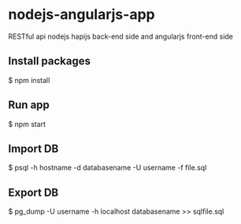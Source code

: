 # nodejs-angularjs-app
RESTful api nodejs hapijs back-end side and angularjs front-end side

## Install packages

$ npm install

## Run app

$ npm start

## Import DB

$ psql -h hostname -d databasename -U username -f file.sql


## Export DB

$ pg_dump -U username -h localhost databasename >> sqlfile.sql

